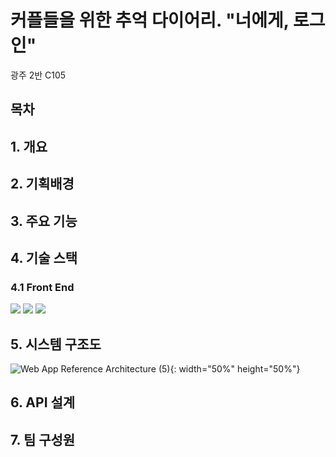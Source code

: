 # 커플들을 위한 추억 다이어리. "너에게, 로그인"

광주 2반 C105
## 목차

## 1. 개요

## 2. 기획배경

## 3. 주요 기능

## 4. 기술 스택
### 4.1 Front End
<img src="https://img.shields.io/badge/Typescript-3178C6?style=for-the-badge&logo=Typescript&logoColor=white">
<img src="https://img.shields.io/badge/React-61DAFB?style=for-the-badge&logo=React&logoColor=black">
<img src="https://img.shields.io/badge/WebRTC-333333?style=for-the-badge&logo=WebRTC&logoColor=white"/>


## 5. 시스템 구조도
![Web App Reference Architecture (5)](https://github.com/giyoung-Lee/Hub/assets/19604808/d75bf7ed-24c9-4b33-9e55-de11b1b52b7c){: width="50%" height="50%"}


## 6. API 설계

## 7. 팀 구성원
